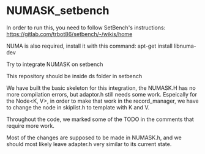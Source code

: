 # NUMASK_setbench

In order to run this, you need to follow SetBench's instructions: https://gitlab.com/trbot86/setbench/-/wikis/home

NUMA is also required, install it with this command: apt-get install libnuma-dev

Try to integrate NUMASK on setbench

This repository should be inside ds folder in setbench

We have built the basic skeleton for this integration, the NUMASK.H has no more compilation errors, but adaptor.h still needs some work. Espeically for the Node<K, V>, in order to make that work in the record_manager, we have to change the node in skiplist.h to template with K and V. 

Throughout the code, we marked some of the TODO in the comments that require more work. 

Most of the changes are supposed to be made in NUMASK.h, and we should most likely leave adapter.h very similar to its current state. 
